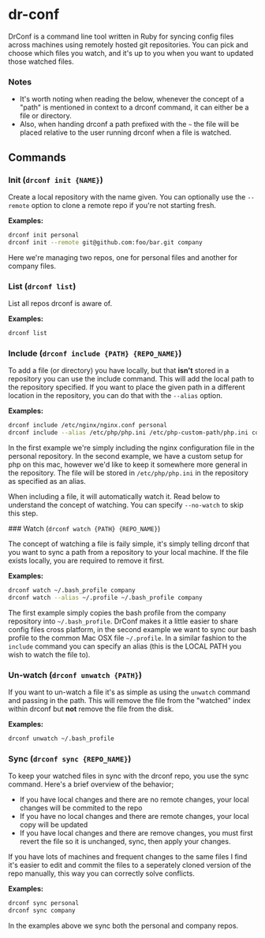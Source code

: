 dr-conf
=======

DrConf is a command line tool written in Ruby for syncing config files across machines using remotely hosted git repositories. You can pick and choose which files you watch, and it's up to you when you want to updated those watched files.

### Notes

- It's worth noting when reading the below, whenever the concept of a "path" is mentioned in context to a drconf command, it can either be a file or directory.
- Also, when handing drconf a path prefixed with the `~` the file will be placed relative to the user running drconf when a file is watched.

## Commands

### Init (`drconf init {NAME}`)

Create a local repository with the name given. You can optionally use the `--remote` option to clone a remote repo if you're not starting fresh.

**Examples:**
```bash
drconf init personal
drconf init --remote git@github.com:foo/bar.git company
```

Here we're managing two repos, one for personal files and another for company files.

### List (`drconf list`)

List all repos drconf is aware of.

**Examples:**
```bash
drconf list
```

### Include (`drconf include {PATH} {REPO_NAME}`)

To add a file (or directory) you have locally, but that **isn't** stored in a repository you can use the include command. This will add the local path to the repository specified. If you want to place the given path in a different location in the repository, you can do that with the `--alias` option.

**Examples:**
```bash
drconf include /etc/nginx/nginx.conf personal
drconf include --alias /etc/php/php.ini /etc/php-custom-path/php.ini company
```

In the first example we're simply including the nginx configuration file in the personal repository. In the second example, we have a custom setup for php on this mac, however we'd like to keep it somewhere more general in the repository. The file will be stored in `/etc/php/php.ini` in the repository as specified as an alias.

When including a file, it will automatically watch it. Read below to understand the concept of watching. You can specify `--no-watch` to skip this step.

### Watch (`drconf watch {PATH} {REPO_NAME}`)

The concept of watching a file is faily simple, it's simply telling drconf that you want to sync a path from a repository to your local machine. If the file exists locally, you are required to remove it first.

**Examples:**
```bash
drconf watch ~/.bash_profile company
drconf watch --alias ~/.profile ~/.bash_profile company
```

The first example simply copies the bash profile from the company repository into `~/.bash_profile`. DrConf makes it a little easier to share config files cross platform, in the second example we want to sync our bash profile to the common Mac OSX file `~/.profile`. In a similar fashion to the `include` command you can specify an alias (this is the LOCAL PATH you wish to watch the file to).

### Un-watch (`drconf unwatch {PATH}`)

If you want to un-watch a file it's as simple as using the `unwatch` command and passing in the path. This will remove the file from the "watched" index within drconf but **not** remove the file from the disk.

**Examples:**
```bash
drconf unwatch ~/.bash_profile
```

### Sync (`drconf sync {REPO_NAME}`)

To keep your watched files in sync with the drconf repo, you use the sync command. Here's a brief overview of the behavior;

- If you have local changes and there are no remote changes, your local changes will be commited to the repo
- If you have no local changes and there are remote changes, your local copy will be updated
- If you have local changes and there are remove changes, you must first revert the file so it is unchanged, sync, then apply your changes.

If you have lots of machines and frequent changes to the same files I find it's easier to edit and commit the files to a seperately cloned version of the repo manually, this way you can correctly solve conflicts.

**Examples:**
```bash
drconf sync personal
drconf sync company
```

In the examples above we sync both the personal and company repos.
